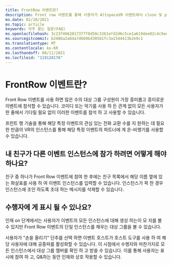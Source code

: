 ```yaml
---
title: FrontRow 이벤트란?
description: Front row 이벤트를 통해 사용자가 AltspaceVR 이벤트에서 close 및 personal을 가져오는 방법을 알아보세요.
ms.date: 02/10/2021
ms.topic: article
keywords: 자주 묻는 질문(FAQ)
ms.openlocfilehash: 3c2374662017377f8d50c3261efd2d6c5ce1a619dee02cdc9ad16d6e48436694
ms.sourcegitcommit: b248ba2a6da7d669b430581fc3a1544413b2e9c1
ms.translationtype: MT
ms.contentlocale: ko-KR
ms.lasthandoff: 08/11/2021
ms.locfileid: "119128176"
---
```

# <a name="what-are-frontrow-events"></a>FrontRow 이벤트란? 

Front Row 이벤트를 사용 하면 많은 수의 대상 그룹 구성원이 가장 흥미롭고 흥미로운 이벤트에 참석할 수 있습니다. 코미디 또는 악기를 사용 하 든 관계 없이 모든 사용자가 한 줄에서 기다릴 필요 없이 이러한 이벤트를 참석 하 고 사용할 수 있습니다. 

프런트 행 기술을 통해 해당 특정 이벤트의 관심 있는 전화 교환 수를 지 원하는 데 필요한 만큼의 VR의 인스턴스를 통해 해당 특정 이벤트의 파트너에 게 온-비행기를 사용할 수 있습니다. 

## <a name="my-friends-are-in-a-different-instance-of-the-event-than-me-how-can-i-join-them"></a>내 친구가 다른 이벤트 인스턴스에 참가 하려면 어떻게 해야 하나요?

친구 중 하나가 Front Row 이벤트에 참여 한 후에는 친구 목록에서 해당 이름 옆에 있는 화살표를 사용 하 여 이벤트 인스턴스를 입력할 수 있습니다. 인스턴스가 꽉 찬 경우 인스턴스에 조인 하도록 초대 하는 메시지를 삭제할 수 있습니다. 

## <a name="can-the-performer-see-me"></a>수행자에 게 표시 될 수 있나요?

인재 on 단계에서는 사용자가 이벤트의 모든 인스턴스에 대해 생성 하는이 모 지를 볼 수 있지만 Front Row 이벤트의 단일 인스턴스를 채우는 대상 그룹을 볼 수 있습니다.

사용자가 "손을 올리기" 단추를 선택 하면 이벤트 호스트가 호스트 도구를 사용 하 여 해당 사용자에 대해 공중파를 활성화할 수 있습니다. 이 시점에서 수행자와 마찬가지로 모든 인스턴스에서 대상 그룹 멤버를 확인 하 고 받을 수 있습니다. 이를 통해 사용자는 표시에 참여 하 고, Q&하는 동안 인재와 상호 작용할 수 있습니다.